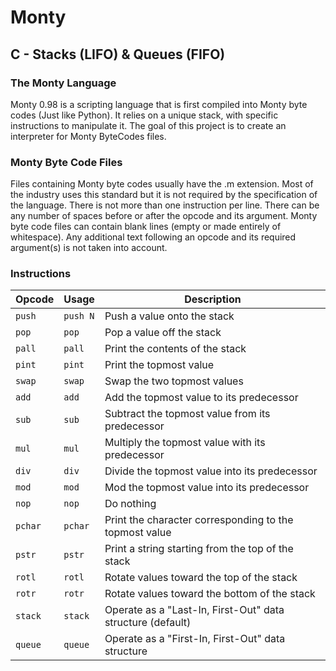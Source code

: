 # Monty
## C - Stacks (LIFO) & Queues (FIFO)

### The Monty Language
Monty 0.98 is a scripting language that is first compiled into Monty byte codes (Just like Python). It relies on a unique stack, with specific instructions to manipulate it. The goal of this project is to create an interpreter for Monty ByteCodes files.

### Monty Byte Code Files
Files containing Monty byte codes usually have the .m extension. Most of the industry uses this standard but it is not required by the specification of the language. There is not more than one instruction per line. There can be any number of spaces before or after the opcode and its argument. Monty byte code files can contain blank lines (empty or made entirely of whitespace). Any additional text following an opcode and its required argument(s) is not taken into account.

### Instructions
|Opcode|Usage|Description|
|------|-----|-----------|
|`push`|`push N`|Push a value onto the stack|
|`pop`|`pop`|Pop a value off the stack|
|`pall`|`pall`|Print the contents of the stack|
|`pint`|`pint`|Print the topmost value|
|`swap`|`swap`|Swap the two topmost values|
|`add`|`add`|Add the topmost value to its predecessor|
|`sub`|`sub`|Subtract the topmost value from its predecessor|
|`mul`|`mul`|Multiply the topmost value with its predecessor|
|`div`|`div`|Divide the topmost value into its predecessor|
|`mod`|`mod`|Mod the topmost value into its predecessor|
|`nop`|`nop`|Do nothing|
|`pchar`|`pchar`|Print the character corresponding to the topmost value|
|`pstr`|`pstr`|Print a string starting from the top of the stack|
|`rotl`|`rotl`|Rotate values toward the top of the stack|
|`rotr`|`rotr`|Rotate values toward the bottom of the stack|
|`stack`|`stack`|Operate as a "Last-In, First-Out" data structure (default)|
|`queue`|`queue`|Operate as a "First-In, First-Out" data structure|
